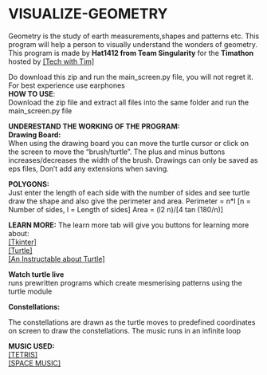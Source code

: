 # VISUALIZE-GEOMETRY

Geometry is the study of earth measurements,shapes and patterns etc. This program will help a person to visually understand the wonders of geometry.
This program is made by **Hat1412 from Team Singularity** for the **Timathon** hosted by <a href = https://www.youtube.com/channel/UC4JX40jDee_tINbkjycV4Sg> [Tech with Tim]</a>

Do download this zip and run the main_screen.py file, you will not regret it. For best experience use earphones
<br> **HOW TO USE**: <br>
Download the zip file and extract all files into the same folder and run the main_screen.py file

**UNDERESTAND THE WORKING OF THE PROGRAM: <br>
Drawing Board:** <br>
When using the drawing board you can move the turtle cursor or click on the screen to move the “brush/turtle”.
The plus and minus buttons increases/decreases the width of the brush.
Drawings can only be saved as eps files, Don’t add any extensions when saving.

**POLYGONS:** <br>
Just enter the length of each side with the number of sides and see turtle draw the shape and also give the perimeter and area.
Perimeter = n*l [n = Number of sides, l = Length of sides]
Area = (l2 n)/[4 tan (180/n)]

**LEARN MORE:**
The learn more tab will give you buttons for learning more about: <br>
[[Tkinter]](https://www.youtube.com/watch?v=yQSEXcf6s2I&t=9s/) <br>
 <a href = https://www.techwithtim.net/tutorials/python-module-walk-throughs/ > [Turtle] </a> <br>
 <a href = https://www.instructables.com/ART-WITH-PYTHON/> [An Instructable about Turtle] </a> <br>
 
**Watch turtle live** <br> runs prewritten programs which create mesmerising patterns using the turtle module<br>

**Constellations:** <br>
<p>The constellations are drawn as the turtle moves to predefined coordinates on screen to draw the constellations.
The music runs in an infinite loop</p>

**MUSIC USED:**
<br> [[TETRIS]](https://www.youtube.com/watch?v=NmCCQxVBfyM)
<br> [[SPACE MUSIC]](https://www.youtube.com/watch?v=aNwfxaD2us8)
